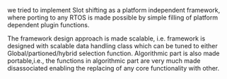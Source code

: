 we tried to implement Slot shifting as a platform independent framework, where porting to any RTOS is made possible by simple filling of platform dependent plugin functions.

The framework design approach is made scalable, i.e. framework is designed with scalable data handling class which can be tuned to either Global/partioned/hybrid selection function.
Algorithmic part is also made portable,i.e., the functions in algorithmic part are very much made disassociated enabling the replacing of any core functionality with other.
